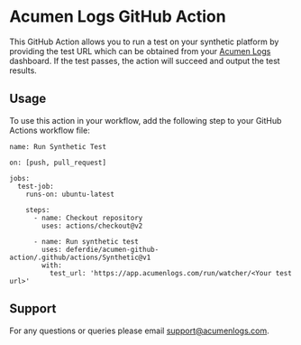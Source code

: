 # Acumen Logs GitHub Action

This GitHub Action allows you to run a test on your synthetic platform by providing the test URL which can be obtained from your <a href="https://acumenlogs.com">Acumen Logs</a> dashboard. If the test passes, the action will succeed and output the test results.

## Usage

To use this action in your workflow, add the following step to your GitHub Actions workflow file:

```
name: Run Synthetic Test

on: [push, pull_request]

jobs:
  test-job:
    runs-on: ubuntu-latest

    steps:
      - name: Checkout repository
        uses: actions/checkout@v2

      - name: Run synthetic test
        uses: deferdie/acumen-github-action/.github/actions/Synthetic@v1
        with:
          test_url: 'https://app.acumenlogs.com/run/watcher/<Your test url>'
```

## Support
For any questions or queries please email <a href="mailto:support@acumenlogs.com">support@acumenlogs.com</a>. 

